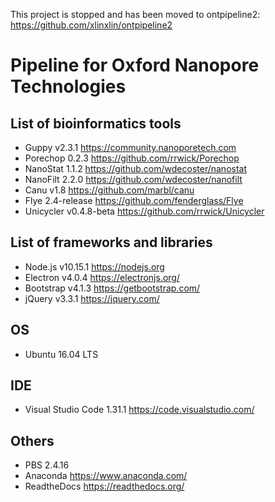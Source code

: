 This project is stopped and has been moved to ontpipeline2: https://github.com/xlinxlin/ontpipeline2


Pipeline for Oxford Nanopore Technologies
====
List of bioinformatics tools
----
* Guppy v2.3.1 https://community.nanoporetech.com 
* Porechop 0.2.3 https://github.com/rrwick/Porechop 
* NanoStat 1.1.2 https://github.com/wdecoster/nanostat 
* NanoFilt 2.2.0 https://github.com/wdecoster/nanofilt
* Canu v1.8 https://github.com/marbl/canu
* Flye 2.4-release https://github.com/fenderglass/Flye
* Unicycler v0.4.8-beta https://github.com/rrwick/Unicycler

List of frameworks and libraries
----
* Node.js v10.15.1 https://nodejs.org 
* Electron v4.0.4 https://electronjs.org/
* Bootstrap v4.1.3 https://getbootstrap.com/
* jQuery v3.3.1 https://jquery.com/

OS
----
* Ubuntu 16.04 LTS

IDE
----
* Visual Studio Code 1.31.1 https://code.visualstudio.com/

Others
----
* PBS 2.4.16
* Anaconda https://www.anaconda.com/
* ReadtheDocs https://readthedocs.org/
